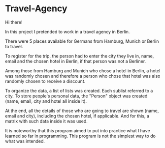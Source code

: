 # Travel-Agency
Hi there!

In this project I pretended to work in a travel agency in Berlin.

There were 5 places available for Germans from Hamburg, Munich or Berlin to travel.

To register for the trip, the person had to enter the city they live in, name, email and the chosen hotel in Berlin, if that person was not a Berliner.

Among those from Hamburg and Munich who chose a hotel in Berlin, a hotel was randomly chosen and therefore a person who chose that hotel was also randomly chosen to receive a discount.

To organize the data, a list of lists was created. Each sublist referred to a city. To store people's personal data, the "Person" object was created (name, email, city and hotel all inside it).

At the end, all the details of those who are going to travel are shown (name, email and city), including the chosen hotel, if applicable. And for this, a matrix with such data inside it was used.

It is noteworthy that this program aimed to put into practice what I have learned so far in programming. This program is not the simplest way to do what was intended.

